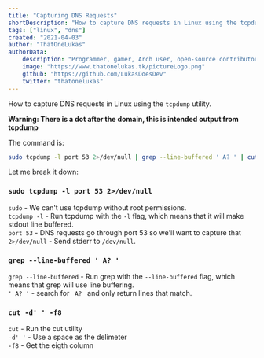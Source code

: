 ```yaml
---
title: "Capturing DNS Requests"
shortDescription: "How to capture DNS requests in Linux using the tcpdump utility."
tags: ["linux", "dns"]
created: "2021-04-03"
author: "ThatOneLukas"
authorData:
    description: "Programmer, gamer, Arch user, open-source contributor"
    image: "https://www.thatonelukas.tk/pictureLogo.png"
    github: "https://github.com/LukasDoesDev"
    twitter: "thatonelukas"
---
```

How to capture DNS requests in Linux using the `tcpdump` utility.

**Warning: There is a dot after the domain, this is intended output from tcpdump**

The command is:
```sh
sudo tcpdump -l port 53 2>/dev/null | grep --line-buffered ' A? ' | cut -d' ' -f8
```

Let me break it down:
### `sudo tcpdump -l port 53 2>/dev/null`
`sudo` - We can't use tcpdump without root permissions.<br/>
`tcpdump -l` - Run tcpdump with the `-l` flag, which means that it will make stdout line buffered.<br/>
`port 53` - DNS requests go through port 53 so we'll want to capture that<br/>
`2>/dev/null` - Send stderr to `/dev/null`.<br/>
### `grep --line-buffered ' A? '`
`grep --line-buffered` - Run grep with the `--line-buffered` flag, which means that grep will use line buffering.<br/>
`' A? '` - search for <code>&nbsp;A?&nbsp;</code> and only return lines that match.<br/>
### `cut -d' ' -f8`
`cut` - Run the cut utility<br/>
`-d' '` - Use a space as the delimeter<br/>
`-f8` - Get the eigth column<br/>
